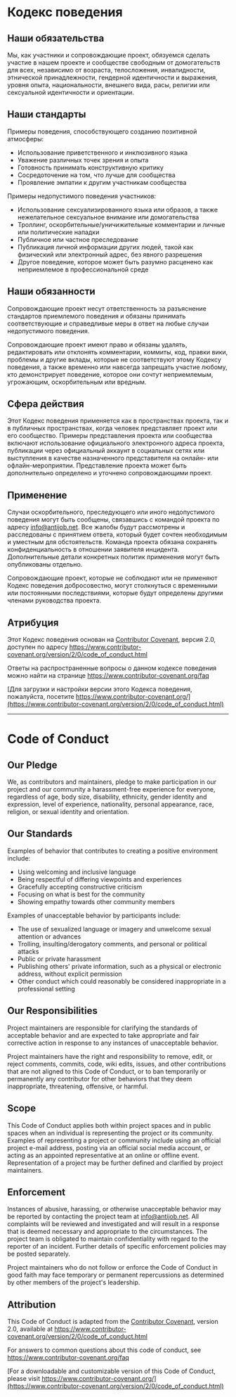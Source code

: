 # Кодекс поведения

## Наши обязательства

Мы, как участники и сопровождающие проект, обязуемся сделать участие в нашем проекте и сообществе свободным от домогательств для всех, независимо от возраста, телосложения, инвалидности, этнической принадлежности, гендерной идентичности и выражения, уровня опыта, национальности, внешнего вида, расы, религии или сексуальной идентичности и ориентации.

## Наши стандарты

Примеры поведения, способствующего созданию позитивной атмосферы:

- Использование приветственного и инклюзивного языка
- Уважение различных точек зрения и опыта
- Готовность принимать конструктивную критику
- Сосредоточение на том, что лучше для сообщества
- Проявление эмпатии к другим участникам сообщества

Примеры недопустимого поведения участников:

- Использование сексуализированного языка или образов, а также нежелательное сексуальное внимание или домогательства
- Троллинг, оскорбительные/уничижительные комментарии и личные или политические нападки
- Публичное или частное преследование
- Публикация личной информации других людей, такой как физический или электронный адрес, без явного разрешения
- Другое поведение, которое может быть разумно расценено как неприемлемое в профессиональной среде

## Наши обязанности

Сопровождающие проект несут ответственность за разъяснение стандартов приемлемого поведения и обязаны принимать соответствующие и справедливые меры в ответ на любые случаи недопустимого поведения.

Сопровождающие проект имеют право и обязаны удалять, редактировать или отклонять комментарии, коммиты, код, правки вики, проблемы и другие вклады, которые не соответствуют этому Кодексу поведения, а также временно или навсегда запрещать участие любому, кто демонстрирует поведение, которое они сочтут неприемлемым, угрожающим, оскорбительным или вредным.

## Сфера действия

Этот Кодекс поведения применяется как в пространствах проекта, так и в публичных пространствах, когда человек представляет проект или его сообщество. Примеры представления проекта или сообщества включают использование официального электронного адреса проекта, публикации через официальный аккаунт в социальных сетях или выступления в качестве назначенного представителя на онлайн- или офлайн-мероприятии. Представление проекта может быть дополнительно определено и уточнено сопровождающими проект.

## Применение

Случаи оскорбительного, преследующего или иного недопустимого поведения могут быть сообщены, связавшись с командой проекта по адресу info@antijob.net. Все жалобы будут рассмотрены и расследованы с принятием ответа, который будет сочтен необходимым и уместным для обстоятельств. Команда проекта обязана сохранять конфиденциальность в отношении заявителя инцидента. Дополнительные детали конкретных политик применения могут быть опубликованы отдельно.

Сопровождающие проект, которые не соблюдают или не применяют Кодекс поведения добросовестно, могут столкнуться с временными или постоянными последствиями, которые будут определены другими членами руководства проекта.

## Атрибуция

Этот Кодекс поведения основан на [Contributor Covenant](https://www.contributor-covenant.org/), версия 2.0, доступен по адресу https://www.contributor-covenant.org/version/2/0/code_of_conduct.html

Ответы на распространенные вопросы о данном кодексе поведения можно найти на странице https://www.contributor-covenant.org/faq

[Для загрузки и настройки версии этого Кодекса поведения, пожалуйста, посетите https://www.contributor-covenant.org/](https://www.contributor-covenant.org/version/2/0/code_of_conduct.html)

---

# Code of Conduct

## Our Pledge

We, as contributors and maintainers, pledge to make participation in our project and our community a harassment-free experience for everyone, regardless of age, body size, disability, ethnicity, gender identity and expression, level of experience, nationality, personal appearance, race, religion, or sexual identity and orientation.

## Our Standards

Examples of behavior that contributes to creating a positive environment include:

- Using welcoming and inclusive language
- Being respectful of differing viewpoints and experiences
- Gracefully accepting constructive criticism
- Focusing on what is best for the community
- Showing empathy towards other community members

Examples of unacceptable behavior by participants include:

- The use of sexualized language or imagery and unwelcome sexual attention or advances
- Trolling, insulting/derogatory comments, and personal or political attacks
- Public or private harassment
- Publishing others' private information, such as a physical or electronic address, without explicit permission
- Other conduct which could reasonably be considered inappropriate in a professional setting

## Our Responsibilities

Project maintainers are responsible for clarifying the standards of acceptable behavior and are expected to take appropriate and fair corrective action in response to any instances of unacceptable behavior.

Project maintainers have the right and responsibility to remove, edit, or reject comments, commits, code, wiki edits, issues, and other contributions that are not aligned to this Code of Conduct, or to ban temporarily or permanently any contributor for other behaviors that they deem inappropriate, threatening, offensive, or harmful.

## Scope

This Code of Conduct applies both within project spaces and in public spaces when an individual is representing the project or its community. Examples of representing a project or community include using an official project e-mail address, posting via an official social media account, or acting as an appointed representative at an online or offline event. Representation of a project may be further defined and clarified by project maintainers.

## Enforcement

Instances of abusive, harassing, or otherwise unacceptable behavior may be reported by contacting the project team at info@antijob.net. All complaints will be reviewed and investigated and will result in a response that is deemed necessary and appropriate to the circumstances. The project team is obligated to maintain confidentiality with regard to the reporter of an incident. Further details of specific enforcement policies may be posted separately.

Project maintainers who do not follow or enforce the Code of Conduct in good faith may face temporary or permanent repercussions as determined by other members of the project's leadership.

## Attribution

This Code of Conduct is adapted from the [Contributor Covenant](https://www.contributor-covenant.org/), version 2.0, available at https://www.contributor-covenant.org/version/2/0/code_of_conduct.html

For answers to common questions about this code of conduct, see https://www.contributor-covenant.org/faq

[For a downloadable and customizable version of this Code of Conduct, please visit https://www.contributor-covenant.org/](https://www.contributor-covenant.org/version/2/0/code_of_conduct.html)


